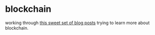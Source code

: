 # blockchain
working through [this sweet set of blog posts](https://bigishdata.com/2017/10/17/write-your-own-blockchain-part-1-creating-storing-syncing-displaying-mining-and-proving-work/) trying to learn more about blockchain.
